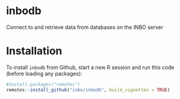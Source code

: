 # inbodb

Connect to and retrieve data from databases on the INBO server

# Installation

To install `inbodb` from Github, start a new R session and run this code (before loading any packages):

```r
#install.packages("remotes")
remotes::install_github("inbo/inbodb", build_vignettes = TRUE)
```
